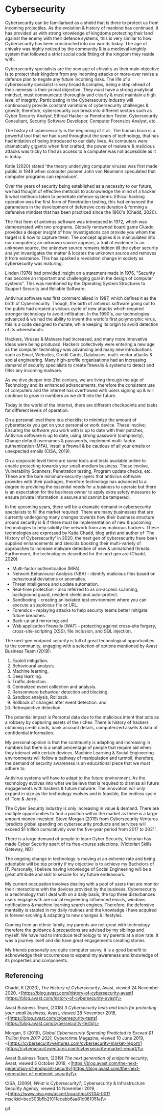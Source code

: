 # Cybersecurity

Cybersecurity can be familiarised as a shield that is there to protect us from incoming projectiles. As the evolution & history of mankind has continued, it has provided us with strong knowledge of kingdoms protecting their land against the enemy with their defence systems, this is very similar to how Cybersecurity has been constructed into our worlds today. The age of chivalry was highly noticed by the community & is a medieval knightly system that followed a strict social code fitting of the kingdom they reside with. 

Cybersecurity specialists are the new age of chivalry as their main objective is to protect their kingdom from any incoming attacks or more-over revise a defence plan to negate any future incoming risks. The life of a cybersecurity specialist is very broad & complex, being a step-ahead of their nemesis is their primal objective. They must have a strong analytical mindset, must communicate thoroughly and clearly & must maintain a high level of integrity. Participating in the Cybersecurity industry will continuously provide constant variations of cybersecurity challenges & growth; therefore, cybersecurity can break into different sectors such as Cyber Security Analyst, Ethical Hacker or Penetration Tester, Cybersecurity Consultant, Security Software Developer, Computer Forensics Analyst, etc.

The history of cybersecurity is the beginning of it all. The human brain is a powerful tool that we had used throughout the years of technology, that has had initiation of being introduced to our daily lives. As computers were dramatically gigantic when first crafted, the power of malware & malicious attacks was tricky to find as access to a computer was not accessible as it is today. 

Katie (2020) stated 'the theory underlying computer viruses was first made public in 1949 when computer pioneer John von Neumann speculated that computer programs can reproduce'.

Over the years of security being established as a necessity to our future, we had thought of effective methods to acknowledge the mind of a hacker & what methods taken to penetrate defence systems. Ethical hacking operation was the first form of Penetration testing, this had enhanced the parameters in the development of defensive consideration & forming a defensive mindset that has been practiced since the 1960's (Chadd, 2020).

The first form of antivirus software was introduced in 1972, which was demonstrated with two programs. Globally renowned board game Cluedo provides a deeper insight of how investigations can provide you whom the target is & how to capture them. The concept applies & is manipulated into our computers; an unknown source appears, a trail of evidence to an unknown source, the unknown source remains hidden till the cyber security analyst investigates the matter & locates the unknown source and removes it from existence. This has sparked a revolution change in society as cybersecurity was maturing.  

Linden (1976) had provided insight on a statement made in 1976, "Security has become an important and challenging goal in the design of computer systems". This was mentioned by the Operating System Structures to Support Security and Reliable Software. 

Antivirus software was first commercialised in 1987, which defines it as the birth of Cybersecurity. Though, the birth of antivirus software going out to the public had created a vicious cycle of new attacks which required stronger technology to avoid infiltration. In the 1990's, our technologies advanced & we had the ability to invent the world's first polymorphic virus, this is a code designed to mutate, while keeping its origin to avoid detection of its whereabouts. 

Hackers, Viruses & Malware had increased, and many more innovative ideas were being produced. Hackers collectively were entering a new age as the computer technology was advancing and many new introductions such as Email, Websites, Credit Cards, Databases, multi-vector attacks & social engineering. Many high-profile organisations had an increasing demand of security specialists to create firewalls & systems to detect and filter any incoming malware. 

As we dive deeper into 21st century, we are living through the age of Technology and its enhanced advancements, therefore the consistent use of computers and the internet has overflowed with users signing up & will continue to grow in numbers as we drift into the future. 

Today in the world of the internet, there are different checkpoints and tasks for different levels of operation. 

On a personal level there is a checklist to minimize the amount of cyberattacks you get on your personal or work device. These involve; Ensuring the software you work with is up to date with their patches, Antivirus software is up to date, using strong password (complexity), Change default usernames & passwords, implement multi-factor authentication (MFA), install a firewall & be cautious of all your emails or unexpected emails (CISA, 2019).

On a corporate level there are some tools and tests available online to enable protecting towards your small-medium business. These involve, Vulnerability Scanners, Penetration testing, Program update checks, etc. These are the bare minimum-security layers that antivirus software provides with their packages, therefore technology has advanced to a degree to providing the essential needs for a business to operate but there is an expectation for the business owner to apply extra safety measures to ensure private information is secure and cannot be tampered.

In the upcoming years, there will be a dramatic demand in cybersecurity specialists to fill the market required. There are many businesses that are currently undergoing many changes towards how their business structure around security is & if there must be implementation of new & upcoming technologies to help solidify the network from any malicious hackers. These technologies are expressed by Katie Chadd, blog artist and author of 'The History of Cybersecurity' in 2020, the next gen of cybersecurity have been supplied enhancements and steroids boosting their multi-variety of approaches to increase malware detection of new & unmatched threats. Furthermore, the technologies described for the next gen are (Chadd, 2020):
- Multi-factor authentication (MFA).
- Network Behavioural Analysis (NBA) - identify malicious files based on behavioural deviations or anomalies.
- Threat intelligence and update automation.
- Real-time protection - also referred to as on-access scanning, background guard, resident shield and auto-protect.
- Sandboxing - creating an isolated test environment where you can execute a suspicious file or URL.
- Forensics - replaying attacks to help security teams better mitigate future breaches.
- Back-up and mirroring; and 
- Web application firewalls (WAF) - protecting against cross-site forgery, cross-site-scripting (XSS), file inclusion, and SQL injection.


The next-gen endpoint security is full of great technological opportunities to the community, engaging with a selection of options mentioned by Avast Business Team (2019):
1. Exploit mitigation.
2. Behavioural analysis.
3. Machine learning.
4. Deep learning.
5. Traffic detection.
6. Centralized event collection and analysis.
7. Ransomware behaviour detection and blocking.
8. Sandbox analysis, Rollback.  
9. Rollback of changes after event detection: and 
10. Retrospective detection.

The potential impact is Personal data due to the malicious intent that acts as a robbery by capturing assets of the riches. There is history of hackers obtaining credit cards, bank account details, computerized assets & data of confidential information.

My personal opinion is that the community is adapting and increasing in numbers but there is a small percentage of people that require aid when they interact with certain devices. Machine Learning & Social Engineering environments will follow a pathway of manipulation and turmoil; therefore, the demand of security awareness is an educational piece that we must adhere to.

Antivirus systems will have to adapt to the future environment. As the technology evolves into what we believe that is required to dismiss all future engagements with hackers & future malware. The innovation will only expand in size as the technology evolves and is feasible, the endless cycle of ‘Tom & Jerry’.

The Cyber Security industry is only increasing in value & demand. There are multiple opportunities to find a position within the market as there is a large amount money invested. Steve Morgan (2019) from Cybersecurity Ventures 'predicts global spending on cybersecurity products and services will exceed $1 trillion cumulatively over the five-year period from 2017 to 2021'.

There is a large demand of people to learn Cyber Security, Victorian has made Cyber Security apart of its free-course selections. (Victorian Skills Gateway, ND) 

The ongoing change in technology is moving at an extreme rate and being adaptable will be top priority if my objective is to achieve my Bachelors of IT. Personally, I believe having knowledge of Social Engineering will be a great attribute and skill to secure for my future endeavours.

My current occupation involves dealing with a pool of users that are monitor their interactions with the devices provided by the business. Cybersecurity is a technology that I deal with on a daily basis, the top three disturbances users engage with are social engineering influenced emails, windows notifications & machine learning search engines. Therefore, the defensive mentality is stapled in my daily routines and the knowledge I have acquired is forever evolving & adapting to new changes & lifestyles. 

Coming from an ethnic family, my parents are not great with technology therefore the guidance & precautions are advised by my siblings and myself. We have had to introduce technology to my parents at a slow rate, it was a journey itself and did have great engagements creating stories. 

My friends personally are quite computer savvy, it is a good benefit to acknowledge their occurrences to expand my awareness and knowledge of its properties and components. 
 
## Referencing

Chadd, K (2020), _The History of Cybersecurity_, Avast, viewed 24 November 2020, \<[https://blog.avast.com/history-of-cybersecurity-avast](https://blog.avast.com/history-of-cybersecurity-avast)\>

Avast Business Team, (2018) _3 Cybersecurity tests and tools for protecting your small business_, Avast, viewed 28 November 2018, \<[https://blog.avast.com/cybersecurity-tests](https://blog.avast.com/cybersecurity-tests)\>

Morgan, S (2019), _Global Cybersecurity Spending Predicted to Exceed $1 Trillion from 2017-2021_, Cybercrime Magazine, viewed 10 June 2019, \<[https://cybersecurityventures.com/cybersecurity-market-report/](https://cybersecurityventures.com/cybersecurity-market-report/)\>

Avast Business Team, (2019) _The next generation of endpoint security_, Avast, viewed 5 October 2019, \<[https://blog.avast.com/the-next-generation-of-endpoint-security](https://blog.avast.com/the-next-generation-of-endpoint-security)\>

CISA, (2009), _What is Cybersecurity?_, Cybersecurity & Infrastructure Security Agency, viewed 14 November 2019, \<[https://www.cisa.gov/uscert/ncas/tips/ST04-001?msclkid=bee303b5b2f011ecabb6aa81c981051a]\>

git